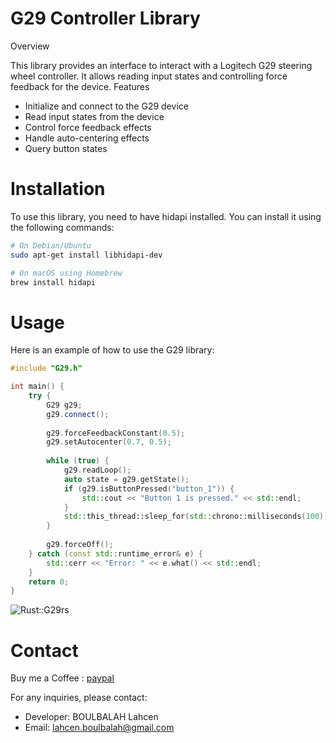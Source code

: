 # G29 Controller Library
Overview

This library provides an interface to interact with a Logitech G29 steering wheel controller. It allows reading input states and controlling force feedback for the device.
Features

- Initialize and connect to the G29 device
- Read input states from the device
- Control force feedback effects
- Handle auto-centering effects
- Query button states

# Installation

To use this library, you need to have hidapi installed. You can install it using the following commands:
``` bash
# On Debian/Ubuntu
sudo apt-get install libhidapi-dev

# On macOS using Homebrew
brew install hidapi

```
# Usage

Here is an example of how to use the G29 library:

``` cpp
#include "G29.h"

int main() {
    try {
        G29 g29;
        g29.connect();
        
        g29.forceFeedbackConstant(0.5);
        g29.setAutocenter(0.7, 0.5);
        
        while (true) {
            g29.readLoop();
            auto state = g29.getState();
            if (g29.isButtonPressed("button_1")) {
                std::cout << "Button 1 is pressed." << std::endl;
            }
            std::this_thread::sleep_for(std::chrono::milliseconds(100));
        }
        
        g29.forceOff();
    } catch (const std::runtime_error& e) {
        std::cerr << "Error: " << e.what() << std::endl;
    }
    return 0;
}


```

![Rust::G29rs](https://github.com/misarb/g29rs)

# Contact
Buy me a Coffee : [paypal](paypal.me/LBoulbalah)

For any inquiries, please contact:

  - Developer: BOULBALAH Lahcen
  - Email: lahcen.boulbalah@gmail.com
    
